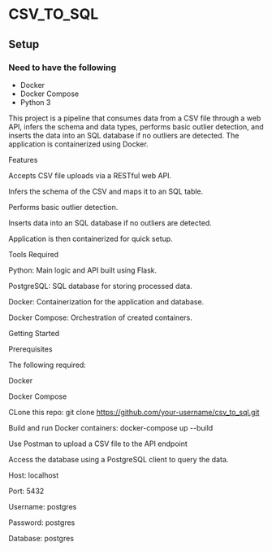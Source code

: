 # CSV_TO_SQL



## Setup

### Need to have the following
- Docker
- Docker Compose
- Python 3

This project is a pipeline that consumes data from a CSV file through a web API, infers the schema and data types, performs basic outlier detection, and inserts the data into an SQL database if no outliers are detected. The application is containerized using Docker.

Features

Accepts CSV file uploads via a RESTful web API.

Infers the schema of the CSV and maps it to an SQL table.

Performs basic outlier detection.

Inserts data into an SQL database if no outliers are detected.

Application is then containerized for quick setup.

Tools Required

Python: Main logic and API built using Flask.

PostgreSQL: SQL database for storing processed data.

Docker: Containerization for the application and database.

Docker Compose: Orchestration of created containers.

Getting Started

Prerequisites

The following required:

Docker

Docker Compose

CLone this repo: 
git clone https://github.com/your-username/csv_to_sql.git

Build and run Docker containers:
docker-compose up --build

Use Postman to upload a CSV file to the API endpoint

Access the database using a PostgreSQL client to query the data.

Host: localhost

Port: 5432

Username: postgres

Password: postgres

Database: postgres
